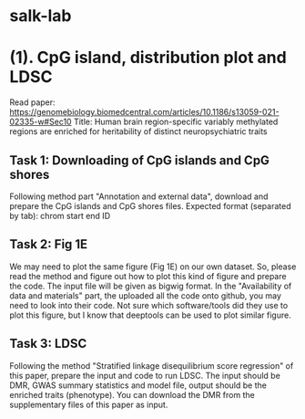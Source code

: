 # salk-lab

# (1). CpG island, distribution plot and LDSC
Read paper: https://genomebiology.biomedcentral.com/articles/10.1186/s13059-021-02335-w#Sec10
Title: Human brain region-specific variably methylated regions are enriched for heritability of distinct neuropsychiatric traits

## Task 1: Downloading of CpG islands and CpG shores
Following method part "Annotation and external data", download and prepare the CpG islands and CpG shores files.
Expected format (separated by tab):
chrom   start   end ID

## Task 2: Fig 1E
We may need to plot the same figure (Fig 1E) on our own dataset. So, please read the method and figure out how to plot this kind of figure and prepare the code. The input file will be given as bigwig format.
In the "Availability of data and materials" part, the uploaded all the code onto github, you may need to look into their code.
Not sure which software/tools did they use to plot this figure, but I know that deeptools can be used to plot similar figure.

## Task 3: LDSC
Following the method "Stratified linkage disequilibrium score regression" of this paper, prepare the input and code to run LDSC.
The input should be DMR, GWAS summary statistics and model file, output should be the enriched traits (phenotype).
You can download the DMR from the supplementary files of this paper as input.



